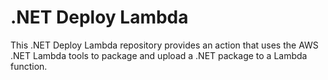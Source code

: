 # .NET Deploy Lambda
This .NET Deploy Lambda repository provides an action that uses the AWS .NET Lambda tools to package and upload a .NET package to a Lambda function.
